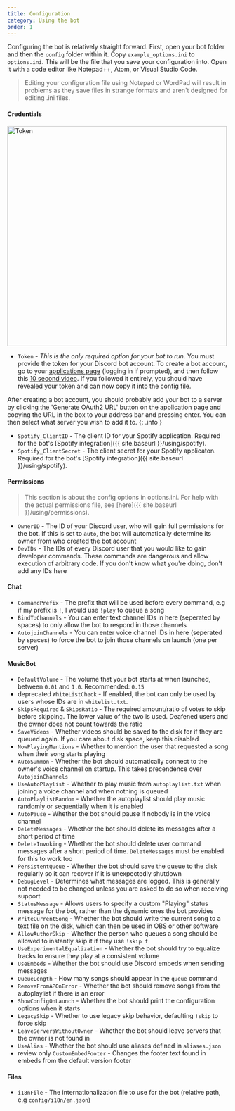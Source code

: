 ```yaml
---
title: Configuration
category: Using the bot
order: 1
---
```


Configuring the bot is relatively straight forward. First, open your bot folder and then the `config` folder within it. Copy `example_options.ini` to `options.ini`. This will be the file that you save your configuration into. Open it with a code editor like Notepad++, Atom, or Visual Studio Code.

> Editing your configuration file using Notepad or WordPad will result in problems as they save files in strange formats and aren't designed for editing .ini files.


#### Credentials

<img class="doc-img" src="{{ site.baseurl }}/images/token.png" alt="Token" style="width: 500px;"/>

- `Token` - *This is the only required option for your bot to run.* You must provide the token for your Discord bot account. To create a bot account, go to your [applications page](https://discord.com/developers/applications/me) (logging in if prompted), and then follow this [10 second video](https://drive.google.com/file/d/1wZG_TBVfjQfj0CEYaRTzS60D-cbfeeYZ/view). If you followed it entirely, you should have revealed your token and can now copy it into the config file.

After creating a bot account, you should probably add your bot to a server by clicking the 'Generate OAuth2 URL' button on the application page and copying the URL in the box to your address bar and pressing enter. You can then select what server you wish to add it to.
{: .info }

- `Spotify_ClientID` - The client ID for your Spotify application. Required for the bot's [Spotify integration]({{ site.baseurl }}/using/spotify).
- `Spotify_ClientSecret` - The client secret for your Spotify applicaton. Required for the bot's [Spotify integration]({{ site.baseurl }}/using/spotify).

#### Permissions

> This section is about the config options in options.ini. For help with the actual permissions file, see [here]({{ site.baseurl }}/using/permissions).

- `OwnerID` - The ID of your Discord user, who will gain full permissions for the bot. If this is set to `auto`, the bot will automatically determine its owner from who created the bot account
- `DevIDs` - The IDs of every Discord user that you would like to gain developer commands. These commands are dangerous and allow execution of arbitrary code. If you don't know what you're doing, don't add any IDs here

#### Chat

- `CommandPrefix` - The prefix that will be used before every command, e.g if my prefix is `!`, I would use `!play` to queue a song
- `BindToChannels` - You can enter text channel IDs in here (seperated by spaces) to only allow the bot to respond in those channels
- `AutojoinChannels` - You can enter voice channel IDs in here (seperated by spaces) to force the bot to join those channels on launch (one per server)

#### MusicBot

- `DefaultVolume` - The volume that your bot starts at when launched, between `0.01` and `1.0`. Recommended: `0.15`
- <span class="badge warn">deprecated</span> `WhiteListCheck` - If enabled, the bot can only be used by users whose IDs are in `whitelist.txt`.
- `SkipsRequired` & `SkipsRatio` - The required amount/ratio of votes to skip before skipping. The lower value of the two is used. Deafened users and the owner does not count towards the ratio
- `SaveVideos` - Whether videos should be saved to the disk for if they are queued again. If you care about disk space, keep this disabled
- `NowPlayingMentions` - Whether to mention the user that requested a song when their song starts playing
- `AutoSummon` - Whether the bot should automatically connect to the owner's voice channel on startup. This takes precendence over `AutojoinChannels`
- `UseAutoPlaylist` - Whether to play music from `autoplaylist.txt` when joining a voice channel and when nothing is queued
- `AutoPlaylistRandom` - Whether the autoplaylist should play music randomly or sequentially when it is enabled
- `AutoPause` - Whether the bot should pause if nobody is in the voice channel
- `DeleteMessages` - Whether the bot should delete its messages after a short period of time
- `DeleteInvoking` - Whether the bot should delete user command messages after a short period of time. `DeleteMessages` must be enabled for this to work too
- `PersistentQueue` - Whether the bot should save the queue to the disk regularly so it can recover if it is unexpectedly shutdown
- `DebugLevel` - Determines what messages are logged. This is generally not needed to be changed unless you are asked to do so when receiving support
- `StatusMessage` - Allows users to specify a custom "Playing" status message for the bot, rather than the dynamic ones the bot provides
- `WriteCurrentSong` - Whether the bot should write the current song to a text file on the disk, which can then be used in OBS or other software
- `AllowAuthorSkip` - Whether the person who queues a song should be allowed to instantly skip it if they use `!skip f`
- `UseExperimentalEqualization` - Whether the bot should try to equalize tracks to ensure they play at a consistent volume
- `UseEmbeds` - Whether the bot should use Discord embeds when sending messages
- `QueueLength` - How many songs should appear in the `queue` command
- `RemoveFromAPOnError` - Whether the bot should remove songs from the autoplaylist if there is an error
- `ShowConfigOnLaunch` - Whether the bot should print the configuration options when it starts
- `LegacySkip` - Whether to use legacy skip behavior, defaulting `!skip` to force skip
- `LeaveServersWithoutOwner` - Whether the bot should leave servers that the owner is not found in
- `UseAlias` - Whether the bot should use aliases defined in `aliases.json`
- <span class="badge major">review only</span> `CustomEmbedFooter` - Changes the footer text found in embeds from the default version footer

#### Files

- `i18nFile` - The internationalization file to use for the bot (relative path, e.g `config/i18n/en.json`)
